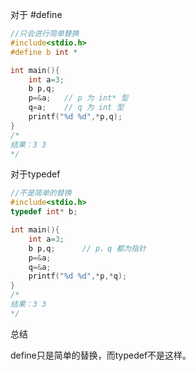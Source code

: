 对于 #define

```c
//只会进行简单替换
#include<stdio.h>
#define b int *

int main(){
	int a=3;
	b p,q;
	p=&a;	// p 为 int* 型
	q=a;	// q 为 int 型
	printf("%d %d",*p,q);
}
/*
结果：3 3
*/
```



对于typedef

```c
//不是简单的替换
#include<stdio.h>
typedef int* b;

int main(){
	int a=3;
	b p,q;		// p、q 都为指针
	p=&a;
	q=&a;
	printf("%d %d",*p,*q);
}
/*
结果：3 3
*/
```

总结

define只是简单的替换，而typedef不是这样。